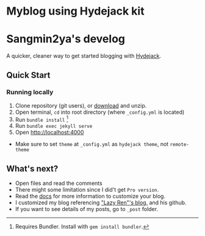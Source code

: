 # Myblog using Hydejack kit

# Sangmin2ya's develog

A quicker, cleaner way to get started blogging with [Hydejack](https://hydejack.com/).

## Quick Start
### Running locally
1. Clone repository (git users), or [download] and unzip.
2. Open terminal, `cd` into root directory (where `_config.yml` is located)
3. Run `bundle install` [^1]
4. Run `bundle exec jekyll serve`
5. Open <http://localhost:4000>
* Make sure to set `theme` at `_config.yml` as `hydejack theme`, not `remote-theme`

## What's next?
* Open files and read the comments
* There might some limitation since I did't get `Pro version`.
* Read the [docs](https://hydejack.com/docs/) for more information to customize your blog.
* I customized my blog referencing ["Lazy Ren"'s blog.](https://lazyren.github.io/devlog/how-i-customized-hydejack-theme.html) and his github.
* If you want to see details of my posts, go to `_post` folder.

[^1]: Requires Bundler. Install with `gem install bundler`.

[download]: https://github.com/hydecorp/hydejack-starter-kit/archive/master.zip
